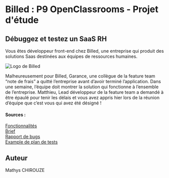 # Billed : P9 OpenClassrooms - Projet d'étude  

## Débuggez et testez un SaaS RH
Vous êtes développeur front-end chez Billed, une entreprise qui produit des solutions Saas destinées aux équipes de ressources humaines.  
  
![Logo de Billed](https://user.oc-static.com/upload/2020/08/14/1597396368627_image2.png)  
  
Malheureusement pour Billed, Garance, une collègue de la feature team “note de frais” a quitté l’entreprise avant d’avoir terminé l’application. Dans une semaine, l’équipe doit montrer la solution qui fonctionne à l’ensemble de l’entreprise. Matthieu, Lead développeur de la feature team a demandé à être épaulé pour tenir les délais et vous avez appris hier lors de la réunion d’équipe que c’est vous qui avez été désigné !

#### Sources :
[Fonctionnalités](https://s3.eu-west-1.amazonaws.com/course.oc-static.com/projects/DA+JSR_P9/Billed+-+Description+des+fonctionnalite%CC%81s.pdf)  
[Brief](https://course.oc-static.com/projects/DA+JSR_P9/Billed+-+Description+pratique+des+besoins+-.pdf)  
[Rapport de bugs](https://www.notion.so/openclassrooms/a7a612fc166747e78d95aa38106a55ec?v=2a8d3553379c4366b6f66490ab8f0b90)  
[Example de plan de tests](https://course.oc-static.com/projects/DA+JSR_P9/Billed+-+E2E+parcours+administrateur.docx)  

## Auteur
Mathys CHIROUZE
